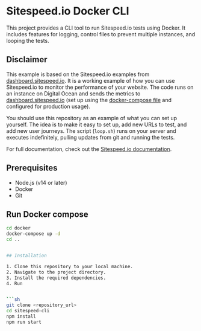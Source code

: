 # Sitespeed.io Docker CLI

This project provides a CLI tool to run Sitespeed.io tests using Docker. It includes features for logging, control files to prevent multiple instances, and looping the tests.

## Disclaimer

This example is based on the Sitespeed.io examples from [dashboard.sitespeed.io](https://github.com/sitespeedio/dashboard.sitespeed.io). It is a working example of how you can use Sitespeed.io to monitor the performance of your website. The code runs on an instance on Digital Ocean and sends the metrics to [dashboard.sitespeed.io](https://dashboard.sitespeed.io) (set up using the [docker-compose file](https://github.com/sitespeedio/sitespeed.io/blob/main/docker/docker-compose.yml) and configured for production usage).

You should use this repository as an example of what you can set up yourself. The idea is to make it easy to set up, add new URLs to test, and add new user journeys. The script (`loop.sh`) runs on your server and executes indefinitely, pulling updates from git and running the tests.

For full documentation, check out the [Sitespeed.io documentation](https://www.sitespeed.io/documentation/sitespeed.io/continuously-run-your-tests/).

## Prerequisites

- Node.js (v14 or later)
- Docker
- Git

## Run Docker compose

```sh
cd docker
docker-compose up -d
cd ..


## Installation

1. Clone this repository to your local machine.
2. Navigate to the project directory.
3. Install the required dependencies.
4. Run 


```sh
git clone <repository_url>
cd sitespeed-cli
npm install
npm run start
